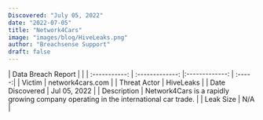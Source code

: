 ```yaml
---
Discovered: "July 05, 2022"
date: "2022-07-05"
title: "Network4Cars"
image: "images/blog/HiveLeaks.png"
author: "Breachsense Support"
draft: false
---
```


| Data Breach Report           |              | 
| :-----------: | :-------------:     |:-------------:    | :-----:|
| Victim      | network4cars.com      | 
| Threat Actor      | HiveLeaks      | 
| Date Discovered      | Jul 05, 2022      | 
| Description      | Network4Cars is a rapidly growing company operating in the international car trade.      | 
| Leak Size      | N/A      | 

